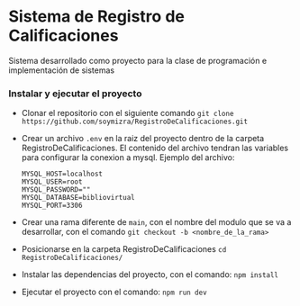 # Sistema de Registro de Calificaciones
Sistema desarrollado como proyecto para la clase de programación e implementación de sistemas

### Instalar y ejecutar el proyecto
- Clonar el repositorio con el siguiente comando
    ``` git clone https://github.com/soymizra/RegistroDeCalificaciones.git ```


- Crear un archivo `.env` en la raiz del proyecto dentro de la carpeta RegistroDeCalificaciones. El contenido del archivo tendran las variables para configurar la conexion a mysql. Ejemplo del archivo:
    ``` 
    MYSQL_HOST=localhost
    MYSQL_USER=root
    MYSQL_PASSWORD=""
    MYSQL_DATABASE=bibliovirtual
    MYSQL_PORT=3306
    ```
- Crear una rama diferente de ```main```, con el nombre del modulo que se va a desarrollar, con el comando ``` git checkout -b <nombre_de_la_rama> ```

- Posicionarse en la carpeta RegistroDeCalificaciones
    ``` cd RegistroDeCalificaciones/ ```

- Instalar las dependencias del proyecto, con el comando: ``` npm install  ```


- Ejecutar el proyecto con el comando: ``` npm run dev ```

